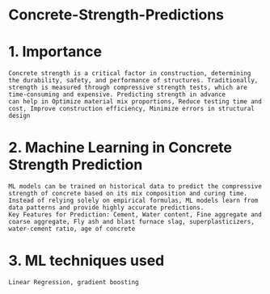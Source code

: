 # Concrete-Strength-Predictions

# 1. Importance
    Concrete strength is a critical factor in construction, determining the durability, safety, and performance of structures. Traditionally, strength is measured through compressive strength tests, which are time-consuming and expensive. Predicting strength in advance 
    can help in Optimize material mix proportions, Reduce testing time and cost, Improve construction efficiency, Minimize errors in structural design

# 2. Machine Learning in Concrete Strength Prediction
    ML models can be trained on historical data to predict the compressive strength of concrete based on its mix composition and curing time. Instead of relying solely on empirical formulas, ML models learn from data patterns and provide highly accurate predictions.
    Key Features for Prediction: Cement, Water content, Fine aggregate and coarse aggregate, Fly ash and blast furnace slag, superplasticizers, water-cement ratio, age of concrete

# 3. ML techniques used
    Linear Regression, gradient boosting
